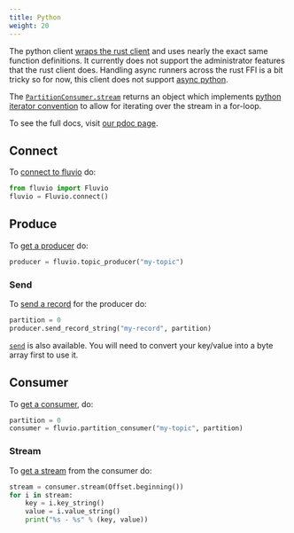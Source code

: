 ```yaml
---
title: Python
weight: 20
---
```


The python client [wraps the rust client] and uses nearly the exact same
function definitions. It currently does not support the administrator features
that the rust client does. Handling async runners across the rust FFI is a bit
tricky so for now, this client does not support [async python].

The [`PartitionConsumer.stream`] returns an object which implements [python
iterator convention] to allow for iterating over the stream in a for-loop.

To see the full docs, visit [our pdoc page].

## Connect

To [connect to fluvio](https://infinyon.github.io/fluvio-client-python/fluvio.html#Fluvio.connect) do:

```python
from fluvio import Fluvio
fluvio = Fluvio.connect()
```

## Produce

To [get a producer](https://infinyon.github.io/fluvio-client-python/fluvio.html#Fluvio.topic_producer) do:
```python
producer = fluvio.topic_producer("my-topic")
```

### Send
To [send a record](https://infinyon.github.io/fluvio-client-python/fluvio.html#TopicProducer.send) for the producer do:
```python
partition = 0
producer.send_record_string("my-record", partition)
```

[`send`](https://infinyon.github.io/fluvio-client-python/fluvio.html#TopicProducer.send)
is also available. You will need to convert your key/value into a byte array
first to use it.

## Consumer

To [get a consumer](https://infinyon.github.io/fluvio-client-python/fluvio.html#Fluvio.partition_consumer), do:
```python
partition = 0
consumer = fluvio.partition_consumer("my-topic", partition)
```

### Stream

To [get a stream](https://infinyon.github.io/fluvio-client-python/fluvio.html#PartitionConsumer.stream) from the consumer do:

```python
stream = consumer.stream(Offset.beginning())
for i in stream:
    key = i.key_string()
    value = i.value_string()
    print("%s - %s" % (key, value))
```

[wraps the rust client]: https://www.infinyon.com/blog/2021/03/python-client/
[our pdoc page]: https://infinyon.github.io/fluvio-client-python/fluvio.html
[async python]: https://docs.python.org/3/library/asyncio.html
[`PartitionConsumer.stream`]: https://infinyon.github.io/fluvio-client-python/fluvio.html#PartitionConsumer.stream
[python iterator convention]: https://www.programiz.com/python-programming/iterator
